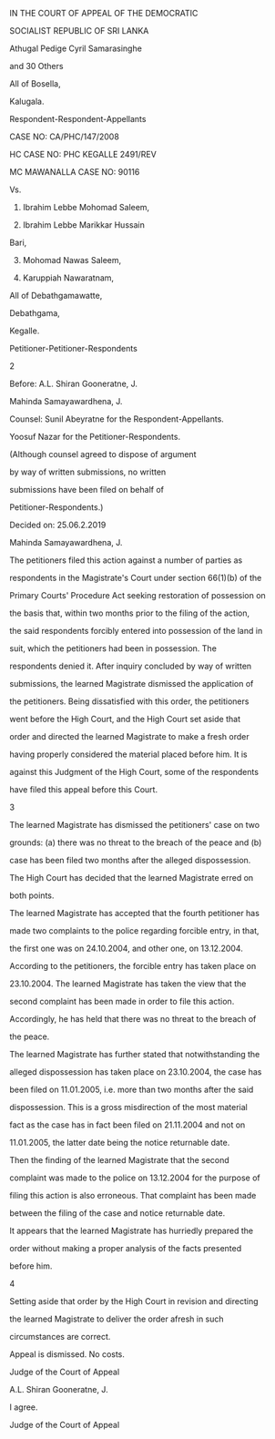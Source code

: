 IN THE COURT OF APPEAL OF THE DEMOCRATIC

SOCIALIST REPUBLIC OF SRI LANKA

Athugal Pedige Cyril Samarasinghe

and 30 Others

All of Bosella,

Kalugala.

Respondent-Respondent-Appellants

CASE NO: CA/PHC/147/2008

HC CASE NO: PHC KEGALLE 2491/REV

MC MAWANALLA CASE NO: 90116

Vs.

1. Ibrahim Lebbe Mohomad Saleem,

2. Ibrahim Lebbe Marikkar Hussain

Bari,

3. Mohomad Nawas Saleem,

4. Karuppiah Nawaratnam,

All of Debathgamawatte,

Debathgama,

Kegalle.

Petitioner-Petitioner-Respondents

2

Before: A.L. Shiran Gooneratne, J.

Mahinda Samayawardhena, J.

Counsel: Sunil Abeyratne for the Respondent-Appellants.

Yoosuf Nazar for the Petitioner-Respondents.

(Although counsel agreed to dispose of argument

by way of written submissions, no written

submissions have been filed on behalf of

Petitioner-Respondents.)

Decided on: 25.06.2.2019

Mahinda Samayawardhena, J.

The petitioners filed this action against a number of parties as

respondents in the Magistrate's Court under section 66(1)(b) of the

Primary Courts' Procedure Act seeking restoration of possession on

the basis that, within two months prior to the filing of the action,

the said respondents forcibly entered into possession of the land in

suit, which the petitioners had been in possession. The

respondents denied it. After inquiry concluded by way of written

submissions, the learned Magistrate dismissed the application of

the petitioners. Being dissatisfied with this order, the petitioners

went before the High Court, and the High Court set aside that

order and directed the learned Magistrate to make a fresh order

having properly considered the material placed before him. It is

against this Judgment of the High Court, some of the respondents

have filed this appeal before this Court.

3

The learned Magistrate has dismissed the petitioners' case on two

grounds: (a) there was no threat to the breach of the peace and (b)

case has been filed two months after the alleged dispossession.

The High Court has decided that the learned Magistrate erred on

both points.

The learned Magistrate has accepted that the fourth petitioner has

made two complaints to the police regarding forcible entry, in that,

the first one was on 24.10.2004, and other one, on 13.12.2004.

According to the petitioners, the forcible entry has taken place on

23.10.2004. The learned Magistrate has taken the view that the

second complaint has been made in order to file this action.

Accordingly, he has held that there was no threat to the breach of

the peace.

The learned Magistrate has further stated that notwithstanding the

alleged dispossession has taken place on 23.10.2004, the case has

been filed on 11.01.2005, i.e. more than two months after the said

dispossession. This is a gross misdirection of the most material

fact as the case has in fact been filed on 21.11.2004 and not on

11.01.2005, the latter date being the notice returnable date.

Then the finding of the learned Magistrate that the second

complaint was made to the police on 13.12.2004 for the purpose of

filing this action is also erroneous. That complaint has been made

between the filing of the case and notice returnable date.

It appears that the learned Magistrate has hurriedly prepared the

order without making a proper analysis of the facts presented

before him.

4

Setting aside that order by the High Court in revision and directing

the learned Magistrate to deliver the order afresh in such

circumstances are correct.

Appeal is dismissed. No costs.

Judge of the Court of Appeal

A.L. Shiran Gooneratne, J.

I agree.

Judge of the Court of Appeal